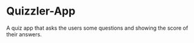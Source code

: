 # Quizzler-App
A quiz app that asks the users some questions and showing the score of their answers.
